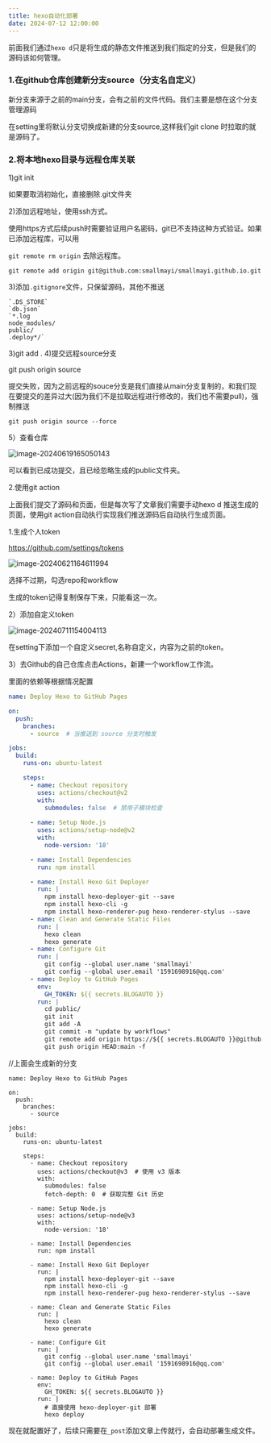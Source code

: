 ```yaml
---
title: hexo自动化部署
date: 2024-07-12 12:00:00
---
```


前面我们通过`hexo d`只是将生成的静态文件推送到我们指定的分支，但是我们的源码该如何管理。

### 1.在github仓库创建新分支source（分支名自定义）
新分支来源于之前的main分支，会有之前的文件代码。我们主要是想在这个分支管理源码

在setting里将默认分支切换成新建的分支source,这样我们git clone 时拉取的就是源码了。

### 2.将本地hexo目录与远程仓库关联

1)git init

如果要取消初始化，直接删除.git文件夹

2)添加远程地址，使用ssh方式。

使用https方式后续push时需要验证用户名密码，git已不支持这种方式验证。如果已添加远程库，可以用

`git remote rm origin` 去除远程库。

`git remote add origin git@github.com:smallmayi/smallmayi.github.io.git`

3)添加`.gitignore`文件，只保留源码，其他不推送

```
`.DS_STORE`
`db.json`
`*.log
node_modules/
public/
.deploy*/`
```

3)git add .
4)提交远程source分支

git push origin source

提交失败，因为之前远程的souce分支是我们直接从main分支复制的，和我们现在要提交的差异过大(因为我们不是拉取远程进行修改的，我们也不需要pull)，强制推送

`git push origin source --force`

5）查看仓库

![image-20240619165050143](../images/image-20240619165050143.png)

可以看到已成功提交，且已经忽略生成的public文件夹。

2.使用git action

上面我们提交了源码和页面，但是每次写了文章我们需要手动hexo d 推送生成的页面，使用git action自动执行实现我们推送源码后自动执行生成页面。

1.生成个人token

https://github.com/settings/tokens

![image-20240621164611994](../images/image-20240621164611994.png)

选择不过期，勾选repo和workflow

生成的token记得复制保存下来，只能看这一次。

2）添加自定义token

![image-20240711154004113](../images/image-20240711154004113.png)

在setting下添加一个自定义secret,名称自定义，内容为之前的token。

3）去Github的自己仓库点击Actions，新建一个workflow工作流。

里面的依赖等根据情况配置

```yaml
name: Deploy Hexo to GitHub Pages

on:
  push:
    branches:
      - source  # 当推送到 source 分支时触发

jobs:
  build:
    runs-on: ubuntu-latest

    steps:
      - name: Checkout repository
        uses: actions/checkout@v2
        with:
          submodules: false  # 禁用子模块检查
          
      - name: Setup Node.js
        uses: actions/setup-node@v2
        with:
          node-version: '18'

      - name: Install Dependencies
        run: npm install

      - name: Install Hexo Git Deployer
        run: |
          npm install hexo-deployer-git --save
          npm install hexo-cli -g
          npm install hexo-renderer-pug hexo-renderer-stylus --save
      - name: Clean and Generate Static Files
        run: |
          hexo clean
          hexo generate
      - name: Configure Git
        run: |
          git config --global user.name 'smallmayi'
          git config --global user.email '1591698916@qq.com'
      - name: Deploy to GitHub Pages
        env:
          GH_TOKEN: ${{ secrets.BLOGAUTO }}
        run: |
          cd public/
          git init
          git add -A
          git commit -m "update by workflows"
          git remote add origin https://${{ secrets.BLOGAUTO }}@github.com/smallmayi/smallmayi.github.io.git
          git push origin HEAD:main -f
```

//上面会生成新的分支

```
name: Deploy Hexo to GitHub Pages

on:
  push:
    branches:
      - source

jobs:
  build:
    runs-on: ubuntu-latest

    steps:
      - name: Checkout repository
        uses: actions/checkout@v3  # 使用 v3 版本
        with:
          submodules: false
          fetch-depth: 0  # 获取完整 Git 历史

      - name: Setup Node.js
        uses: actions/setup-node@v3
        with:
          node-version: '18'

      - name: Install Dependencies
        run: npm install

      - name: Install Hexo Git Deployer
        run: |
          npm install hexo-deployer-git --save
          npm install hexo-cli -g
          npm install hexo-renderer-pug hexo-renderer-stylus --save

      - name: Clean and Generate Static Files
        run: |
          hexo clean
          hexo generate

      - name: Configure Git
        run: |
          git config --global user.name 'smallmayi'
          git config --global user.email '1591698916@qq.com'

      - name: Deploy to GitHub Pages
        env:
          GH_TOKEN: ${{ secrets.BLOGAUTO }}
        run: |
          # 直接使用 hexo-deployer-git 部署
          hexo deploy
```

现在就配置好了，后续只需要在`_post`添加文章上传就行，会自动部署生成文件。